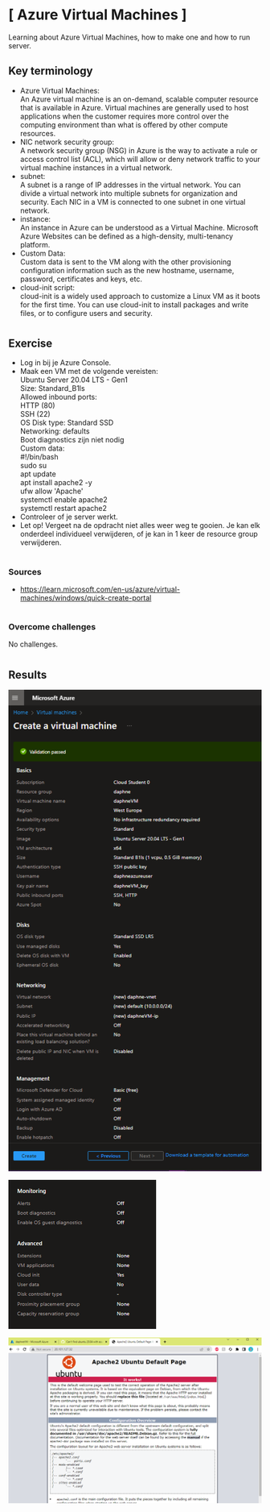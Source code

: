 # [ Azure Virtual Machines ]
Learning about Azure Virtual Machines, how to make one and how to run server.

## Key terminology
- Azure Virtual Machines:\
An Azure virtual machine is an on-demand, scalable computer resource that is available in Azure. Virtual machines are generally used to host applications when the customer requires more control over the computing environment than what is offered by other compute resources.
- NIC network security group:\
A network security group (NSG) in Azure is the way to activate a rule or access control list (ACL), which will allow or deny network traffic to your virtual machine instances in a virtual network.
- subnet:\
A subnet is a range of IP addresses in the virtual network. You can divide a virtual network into multiple subnets for organization and security. Each NIC in a VM is connected to one subnet in one virtual network.
- instance:\
An instance in Azure can be understood as a Virtual Machine. Microsoft Azure Websites can be defined as a high-density, multi-tenancy platform.
- Custom Data:\
 Custom data is sent to the VM along with the other provisioning configuration information such as the new hostname, username, password, certificates and keys, etc.
- cloud-init script:\
cloud-init is a widely used approach to customize a Linux VM as it boots for the first time. You can use cloud-init to install packages and write files, or to configure users and security.


#
## Exercise
- Log in bij je Azure Console.
- Maak een VM met de volgende vereisten:\
Ubuntu Server 20.04 LTS - Gen1\
Size: Standard_B1ls\
Allowed inbound ports:\
HTTP (80)\
SSH (22)\
OS Disk type: Standard SSD\
Networking: defaults\
Boot diagnostics zijn niet nodig\
Custom data: \
	#!/bin/bash\
sudo su\
apt update\
apt install apache2 -y\
ufw allow 'Apache'\
systemctl enable apache2\
systemctl restart apache2
- Controleer of je server werkt.
- Let op! Vergeet na de opdracht niet alles weer weg te gooien. Je kan elk onderdeel individueel verwijderen, of je kan in 1 keer de resource group verwijderen.

#
### Sources
- https://learn.microsoft.com/en-us/azure/virtual-machines/windows/quick-create-portal

#
### Overcome challenges
No challenges.
#

## Results 

![](./../../../00_includes/AZURE06_screenshot_vm1.png)

![](./../../../00_includes/AZURE06_screenshot_vm2.png)

![](./../../../00_includes/AZURE06_screenshot_it_works.png)
